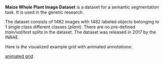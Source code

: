 **Maize Whole Plant Image Dataset** is a dataset for a semantic segmentation task. It is used in the genetic research. 

The dataset consists of 1482 images with 1482 labeled objects belonging to 1 single class different classes (*plant*). There are no pre-defined <i>train/val/test</i> splits in the dataset. The dataset was released in 2017 by the INRAE.

Here is the visualized example grid with animated annotations:

[animated grid](https://github.com/dataset-ninja/maize-whole-plant-image-dataset/raw/main/visualizations/horizontal_grid.webm)
